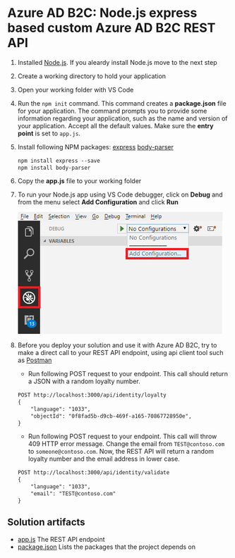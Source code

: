 # Azure AD B2C: Node.js express based custom Azure AD B2C REST API

1. Installed [Node.js](https://nodejs.org/). If you aleardy install Node.js move to the next step

1. Create a working directory to hold your application

1. Open your working folder with VS Code

1. Run the `npm init` command. This command creates a **package.json** file for your application. The command prompts you to provide some information regarding your application, such as the name and version of your application. Accept all the default values. Make sure the **entry point** is set to `app.js`. 

1. Install following NPM packages: [express](https://www.npmjs.com/package/express) [body-parser](https://www.npmjs.com/package/body-parser)
    ```
    npm install express --save
    npm install body-parser
    ```

1. Copy the **app.js** file to your working folder

1. To run your Node.js app using VS Code debugger, click on **Debug** and from the menu select **Add Configuration** and click **Run**

    ![Debug](media/debug.png)

1. Before you deploy your solution and use it with Azure AD B2C, try to make a direct call to your REST API endpoint, using api client tool such as [Postman](https://www.getpostman.com/)
    - Run following POST request to your endpoint. This call should return a JSON with a random loyalty number.

    ```HTTP
    POST http://localhost:3000/api/identity/loyalty
    {
        "language": "1033",
        "objectId": "0f8fad5b-d9cb-469f-a165-70867728950e",
    }
    ```
    - Run following POST request to your endpoint. This call will throw 409 HTTP error message. Change the email from `TEST@contoso.com` to `someone@contoso.com`. Now, the REST API will return a random loyalty number and the email address in lower case.
        
    ```HTTP
    POST http://localhost:3000/api/identity/validate
    {
        "language": "1033",
        "email": "TEST@contoso.com"
    }
    ```
    
## Solution artifacts
- [app.js](app.js) The REST API endpoint
- [package.json](package.json) Lists the packages that the project depends on


